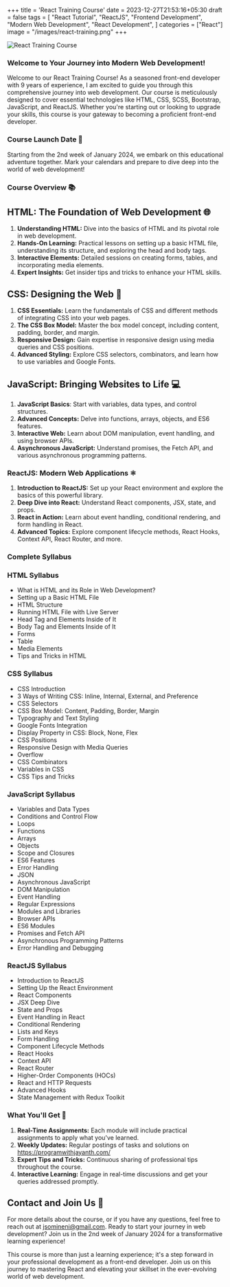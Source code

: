 +++
title = 'React Training Course'
date = 2023-12-27T21:53:16+05:30
draft = false
tags = [
    "React Tutorial",
    "ReactJS",
    "Frontend Development",
    "Modern Web Development",
    "React Development",
]
categories = ["React"]
image = "/images/react-training.png"
+++

![React Training Course](/images/react-training.png)

### Welcome to Your Journey into Modern Web Development!

Welcome to our React Training Course! As a seasoned front-end developer with 9 years of experience, I am excited to guide you through this comprehensive journey into web development. Our course is meticulously designed to cover essential technologies like HTML, CSS, SCSS, Bootstrap, JavaScript, and ReactJS. Whether you're starting out or looking to upgrade your skills, this course is your gateway to becoming a proficient front-end developer.

### Course Launch Date 📅

Starting from the 2nd week of January 2024, we embark on this educational adventure together. Mark your calendars and prepare to dive deep into the world of web development!

### Course Overview 📚

## HTML: The Foundation of Web Development 🌐

1.  **Understanding HTML:** Dive into the basics of HTML and its pivotal role in web development.
2.  **Hands-On Learning:** Practical lessons on setting up a basic HTML file, understanding its structure, and exploring the head and body tags.
3.  **Interactive Elements:** Detailed sessions on creating forms, tables, and incorporating media elements.
4.  **Expert Insights:** Get insider tips and tricks to enhance your HTML skills.

## CSS: Designing the Web 🎨

1. **CSS Essentials:** Learn the fundamentals of CSS and different methods of integrating CSS into your web pages.
2. **The CSS Box Model:** Master the box model concept, including content, padding, border, and margin.
3. **Responsive Design:** Gain expertise in responsive design using media queries and CSS positions.
4. **Advanced Styling:** Explore CSS selectors, combinators, and learn how to use variables and Google Fonts.

## JavaScript: Bringing Websites to Life 💻

1. **JavaScript Basics**: Start with variables, data types, and control structures.
2. **Advanced Concepts:** Delve into functions, arrays, objects, and ES6 features.
3. **Interactive Web:** Learn about DOM manipulation, event handling, and using browser APIs.
4. **Asynchronous JavaScript:** Understand promises, the Fetch API, and various asynchronous programming patterns.

### ReactJS: Modern Web Applications ⚛️

1. **Introduction to ReactJS:** Set up your React environment and explore the basics of this powerful library.
2. **Deep Dive into React:** Understand React components, JSX, state, and props.
3. **React in Action:** Learn about event handling, conditional rendering, and form handling in React.
4. **Advanced Topics:** Explore component lifecycle methods, React Hooks, Context API, React Router, and more.

### Complete Syllabus

### HTML Syllabus

- What is HTML and its Role in Web Development?
- Setting up a Basic HTML File
- HTML Structure
- Running HTML File with Live Server
- Head Tag and Elements Inside of It
- Body Tag and Elements Inside of It
- Forms
- Table
- Media Elements
- Tips and Tricks in HTML

### CSS Syllabus

- CSS Introduction
- 3 Ways of Writing CSS: Inline, Internal, External, and Preference
- CSS Selectors
- CSS Box Model: Content, Padding, Border, Margin
- Typography and Text Styling
- Google Fonts Integration
- Display Property in CSS: Block, None, Flex
- CSS Positions
- Responsive Design with Media Queries
- Overflow
- CSS Combinators
- Variables in CSS
- CSS Tips and Tricks

### JavaScript Syllabus

- Variables and Data Types
- Conditions and Control Flow
- Loops
- Functions
- Arrays
- Objects
- Scope and Closures
- ES6 Features
- Error Handling
- JSON
- Asynchronous JavaScript
- DOM Manipulation
- Event Handling
- Regular Expressions
- Modules and Libraries
- Browser APIs
- ES6 Modules
- Promises and Fetch API
- Asynchronous Programming Patterns
- Error Handling and Debugging

### ReactJS Syllabus

- Introduction to ReactJS
- Setting Up the React Environment
- React Components
- JSX Deep Dive
- State and Props
- Event Handling in React
- Conditional Rendering
- Lists and Keys
- Form Handling
- Component Lifecycle Methods
- React Hooks
- Context API
- React Router
- Higher-Order Components (HOCs)
- React and HTTP Requests
- Advanced Hooks
- State Management with Redux Toolkit

### What You'll Get 🎁

1. **Real-Time Assignments:** Each module will include practical assignments to apply what you've learned.
2. **Weekly Updates:** Regular postings of tasks and solutions on https://programwithjayanth.com/
3. **Expert Tips and Tricks:** Continuous sharing of professional tips throughout the course.
4. **Interactive Learning:** Engage in real-time discussions and get your queries addressed promptly.

## Contact and Join Us 📧

For more details about the course, or if you have any questions, feel free to reach out at jsomineni@gmail.com. Ready to start your journey in web development? Join us in the 2nd week of January 2024 for a transformative learning experience!

This course is more than just a learning experience; it's a step forward in your professional development as a front-end developer. Join us on this journey to mastering React and elevating your skillset in the ever-evolving world of web development.
